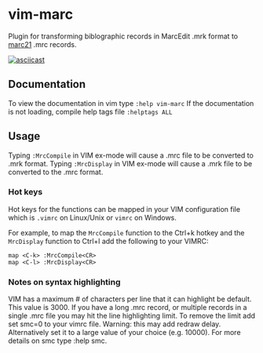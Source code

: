 # vim-marc
Plugin for transforming biblographic records in MarcEdit .mrk format to [marc21](https://www.loc.gov/marc/bibliographic/) .mrc records.

[![asciicast](https://asciinema.org/a/MgUA593GNoz1tHGAO1euIJ2oF.svg)](https://asciinema.org/a/MgUA593GNoz1tHGAO1euIJ2oF?autoplay=1&loop=1&speed=2)

## Documentation
To view the documentation in vim type `:help vim-marc`
If the documentation is not loading, compile help tags file `:helptags ALL`

## Usage
Typing `:MrcCompile` in VIM ex-mode will cause a .mrc file to be converted
to .mrk format.
Typing `:MrcDisplay` in VIM ex-mode will cause a .mrk file to be converted
to the .mrc format.

### Hot keys
Hot keys for the functions can be mapped in your VIM configuration file
which is `.vimrc` on Linux/Unix or `vimrc` on Windows.

For example, to map the `MrcCompile` function to the Ctrl+k hotkey and the
`MrcDisplay` function to Ctrl+l add the following to your VIMRC:
```
map <C-k> :MrcCompile<CR>
map <C-l> :MrcDisplay<CR>
```

### Notes on syntax highlighting
VIM has a maximum # of characters per line that it can highlight be default.
This value is 3000. If you have a long .mrc record, or multiple records in a
single .mrc file you may hit the line highlighting limit. To remove the limit
add set smc=0 to your vimrc file. Warning: this may add redraw delay.
Alternatively set it to a large value of your choice (e.g. 10000). For more
details on smc type :help smc.
